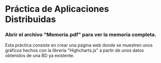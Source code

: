 # Práctica de Aplicaciones Distribuidas

### Abrir el archivo "Memoria.pdf" para ver la memoria completa.

Esta práctica consiste en crear una página web donde se muestren unos gráficos hechos con la librería "Highcharts.js" a partir de unos datos obtenidos de una BD ya existente.
